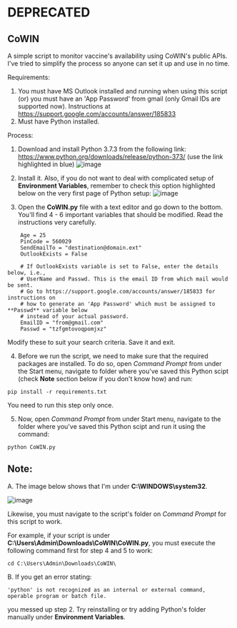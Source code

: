 # DEPRECATED
## CoWIN
A simple script to monitor vaccine's availability using CoWIN's public APIs. I've tried to simplify the process so anyone can set it up and use in no time.

Requirements:
1. You must have MS Outlook installed and running when using this script (or) you must have an 'App Password' from gmail (only Gmail IDs are supported now). Instructions at https://support.google.com/accounts/answer/185833
2. Must have Python installed.

Process:
1. Download and install Python 3.7.3 from the following link: https://www.python.org/downloads/release/python-373/ (use the link highlighted in blue)
![image](https://user-images.githubusercontent.com/3834741/118314992-87f5be00-b512-11eb-85b5-202c32ce2337.png)

2. Install it. Also, if you do not want to deal with complicated setup of **Environment Variables**, remember to check this option highlighted below on the very first page of Python setup:
![image](https://user-images.githubusercontent.com/3834741/118315257-ea4ebe80-b512-11eb-824d-be72e7845904.png)

3. Open the **CoWIN.py** file with a text editor and go down to the bottom. You'll find 4 - 6 important variables that should be modified. Read the instructions very carefully.
```
    Age = 25
    PinCode = 560029
    SendEmailTo = "destination@domain.ext"
    OutlookExists = False

    # If OutlookExists variable is set to False, enter the details below, i.e., 
    # UserName and Passwd. This is the email ID from which mail would be sent.
    # Go to https://support.google.com/accounts/answer/185833 for instructions on
    # how to generate an 'App Password' which must be assigned to **Passwd** variable below 
    # instead of your actual password.
    EmailID = "from@gmail.com"
    Passwd = "tzfgmtovoqpomjxz"
```
Modify these to suit your search criteria. Save it and exit.

4. Before we run the script, we need to make sure that the required packages are installed. To do so, open _Command Prompt_ from under the Start menu, navigate to folder where you've saved this Python scipt (check **Note** section below if you don't know how) and run:
```
pip install -r requirements.txt
```

You need to run this step only once.

5. Now, open _Command Prompt_ from under Start menu, navigate to the folder where you've saved this Python scipt and run it using the command:
```
python CoWIN.py
```

## Note:
A. The image below shows that I'm under **C:\WINDOWS\system32**. 

![image](https://user-images.githubusercontent.com/3834741/118316250-3817f680-b514-11eb-9744-13644e77c370.png)

Likewise, you must navigate to the script's folder on _Command Prompt_ for this script to work.

For example, if your script is under **C:\Users\Admin\Downloads\CoWIN\CoWIN.py**, you must execute the following command first for step 4 and 5 to work:
```
cd C:\Users\Admin\Downloads\CoWIN\
```
B. If you get an error stating:
```
'python' is not recognized as an internal or external command,
operable program or batch file.
```
you messed up step 2. Try reinstalling or try adding Python's folder manually under **Environment Variables**.

